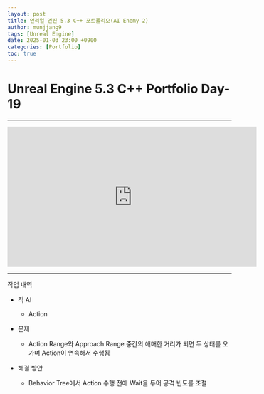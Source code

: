 ```yaml
---
layout: post
title: 언리얼 엔진 5.3 C++ 포트폴리오(AI Enemy 2)
author: munjjang9
tags: [Unreal Engine]
date: 2025-01-03 23:00 +0900
categories: [Portfolio]
toc: true
---
```


# Unreal Engine 5.3 C++ Portfolio Day-19

---

<iframe width="560" height="315" src="https://www.youtube.com/embed/OayisDgxTzo?si=OfQWacgq7XoFWohn" title="YouTube video player" frameborder="0" allow="accelerometer; autoplay; clipboard-write; encrypted-media; gyroscope; picture-in-picture; web-share" referrerpolicy="strict-origin-when-cross-origin" allowfullscreen></iframe>

---

작업 내역

- 적 AI
    - Action

- 문제
    - Action Range와 Approach Range 중간의 애매한 거리가 되면 두 상태를 오가며 Action이 연속해서 수행됨

- 해결 방안
    - Behavior Tree에서 Action 수행 전에 Wait을 두어 공격 빈도를 조절